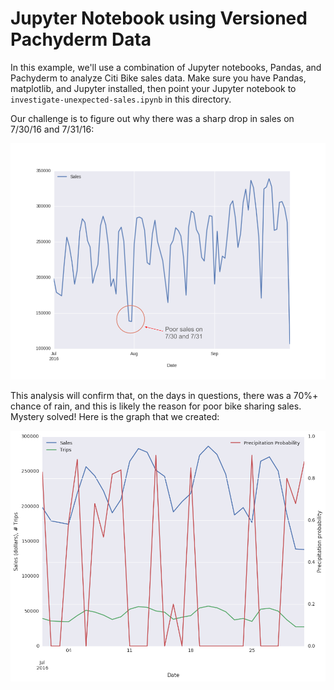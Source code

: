 # Jupyter Notebook using Versioned Pachyderm Data

In this example, we'll use a combination of Jupyter notebooks, Pandas, and Pachyderm to analyze Citi Bike sales data. Make sure you have Pandas, matplotlib, and Jupyter installed, then point your Jupyter notebook to `investigate-unexpected-sales.ipynb` in this directory.

Our challenge is to figure out why there was a sharp drop in sales on 7/30/16 and 7/31/16:

![alt tag](sales.png)

This analysis will confirm that, on the days in questions, there was a 70%+ chance of rain, and this is likely the reason for poor bike sharing sales. Mystery solved! Here is the graph that we created:

![alt tag](final_graph.png)
